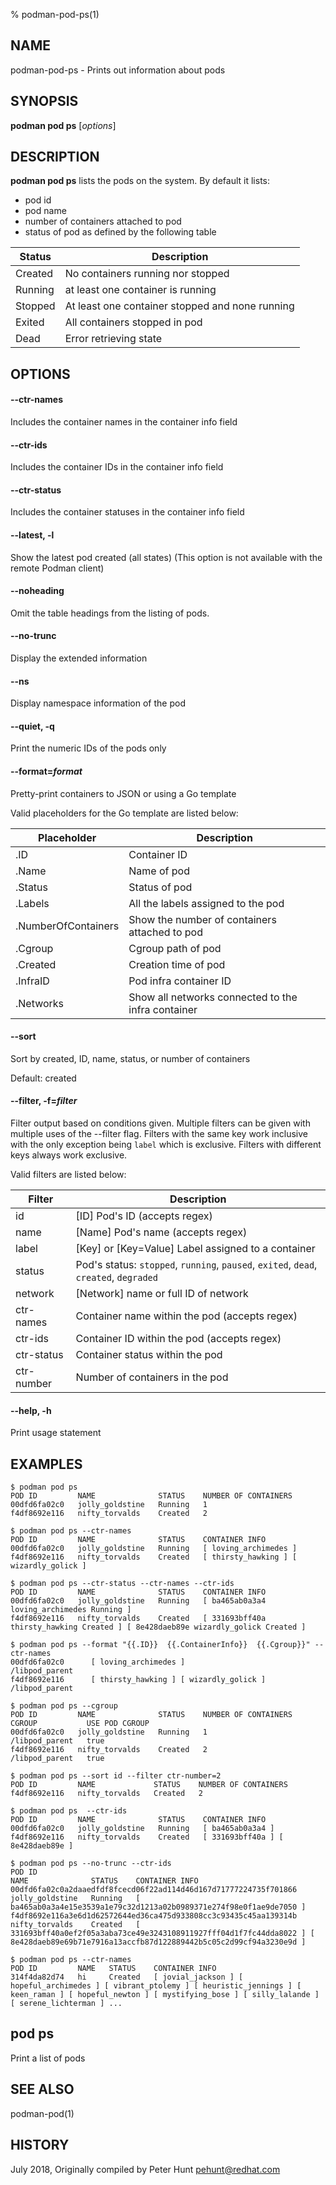 % podman-pod-ps(1)

## NAME
podman\-pod\-ps - Prints out information about pods

## SYNOPSIS
**podman pod ps** [*options*]

## DESCRIPTION
**podman pod ps** lists the pods on the system.
By default it lists:

 * pod id
 * pod name
 * number of containers attached to pod
 * status of pod as defined by the following table

|  **Status**  | **Description**                                 |
| ------------ | ------------------------------------------------|
| Created      | No containers running nor stopped               |
| Running      | at least one container is running               |
| Stopped      | At least one container stopped and none running |
| Exited       | All containers stopped in pod                   |
| Dead         | Error retrieving state                          |


## OPTIONS

#### **\-\-ctr-names**

Includes the container names in the container info field

#### **\-\-ctr-ids**

Includes the container IDs in the container info field

#### **\-\-ctr-status**

Includes the container statuses in the container info field

#### **\-\-latest**, **-l**

Show the latest pod created (all states) (This option is not available with the remote Podman client)

#### **--noheading**

Omit the table headings from the listing of pods.

#### **--no-trunc**

Display the extended information

#### **\-\-ns**

Display namespace information of the pod

#### **\-\-quiet**, **-q**

Print the numeric IDs of the pods only

#### **\-\-format**=*format*

Pretty-print containers to JSON or using a Go template

Valid placeholders for the Go template are listed below:

|   **Placeholder**   | **Description**                                                                                 |
| ------------------- | ----------------------------------------------------------------------------------------------- |
| .ID                 | Container ID                                                                                    |
| .Name               | Name of pod                                                                                     |
| .Status             | Status of pod                                                                                   |
| .Labels             | All the labels assigned to the pod                                                              |
| .NumberOfContainers | Show the number of containers attached to pod                                                   |
| .Cgroup             | Cgroup path of pod                                                                              |
| .Created            | Creation time of pod                                                                            |
| .InfraID            | Pod infra container ID                                                                          |
| .Networks           | Show all networks connected to the infra container                                              |

#### **\-\-sort**

Sort by created, ID, name, status, or number of containers

Default: created

#### **\-\-filter**, **-f**=*filter*

Filter output based on conditions given.
Multiple filters can be given with multiple uses of the --filter flag.
Filters with the same key work inclusive with the only exception being
`label` which is exclusive. Filters with different keys always work exclusive.

Valid filters are listed below:

| **Filter** | **Description**                                                                       |
| ---------- | ------------------------------------------------------------------------------------- |
| id         | [ID] Pod's ID (accepts regex)                                                         |
| name       | [Name] Pod's name (accepts regex)                                                     |
| label      | [Key] or [Key=Value] Label assigned to a container                                    |
| status     | Pod's status: `stopped`, `running`, `paused`, `exited`, `dead`, `created`, `degraded` |
| network    | [Network] name or full ID of network                                                  |
| ctr-names  | Container name within the pod (accepts regex)                                         |
| ctr-ids    | Container ID within the pod (accepts regex)                                           |
| ctr-status | Container status within the pod                                                       |
| ctr-number | Number of containers in the pod                                                       |

#### **\-\-help**, **-h**

Print usage statement

## EXAMPLES

```
$ podman pod ps
POD ID         NAME              STATUS    NUMBER OF CONTAINERS
00dfd6fa02c0   jolly_goldstine   Running   1
f4df8692e116   nifty_torvalds    Created   2
```

```
$ podman pod ps --ctr-names
POD ID         NAME              STATUS    CONTAINER INFO
00dfd6fa02c0   jolly_goldstine   Running   [ loving_archimedes ]
f4df8692e116   nifty_torvalds    Created   [ thirsty_hawking ] [ wizardly_golick ]
```

```
$ podman pod ps --ctr-status --ctr-names --ctr-ids
POD ID         NAME              STATUS    CONTAINER INFO
00dfd6fa02c0   jolly_goldstine   Running   [ ba465ab0a3a4 loving_archimedes Running ]
f4df8692e116   nifty_torvalds    Created   [ 331693bff40a thirsty_hawking Created ] [ 8e428daeb89e wizardly_golick Created ]
```

```
$ podman pod ps --format "{{.ID}}  {{.ContainerInfo}}  {{.Cgroup}}" --ctr-names
00dfd6fa02c0      [ loving_archimedes ]                         /libpod_parent
f4df8692e116      [ thirsty_hawking ] [ wizardly_golick ]       /libpod_parent
```

```
$ podman pod ps --cgroup
POD ID         NAME              STATUS    NUMBER OF CONTAINERS   CGROUP           USE POD CGROUP
00dfd6fa02c0   jolly_goldstine   Running   1                      /libpod_parent   true
f4df8692e116   nifty_torvalds    Created   2                      /libpod_parent   true
```

```
$ podman pod ps --sort id --filter ctr-number=2
POD ID         NAME             STATUS    NUMBER OF CONTAINERS
f4df8692e116   nifty_torvalds   Created   2
```

```
$ podman pod ps  --ctr-ids
POD ID         NAME              STATUS    CONTAINER INFO
00dfd6fa02c0   jolly_goldstine   Running   [ ba465ab0a3a4 ]
f4df8692e116   nifty_torvalds    Created   [ 331693bff40a ] [ 8e428daeb89e ]
```

```
$ podman pod ps --no-trunc --ctr-ids
POD ID                                                             NAME              STATUS    CONTAINER INFO
00dfd6fa02c0a2daaedfdf8fcecd06f22ad114d46d167d71777224735f701866   jolly_goldstine   Running   [ ba465ab0a3a4e15e3539a1e79c32d1213a02b0989371e274f98e0f1ae9de7050 ]
f4df8692e116a3e6d1d62572644ed36ca475d933808cc3c93435c45aa139314b   nifty_torvalds    Created   [ 331693bff40a0ef2f05a3aba73ce49e3243108911927fff04d1f7fc44dda8022 ] [ 8e428daeb89e69b71e7916a13accfb87d122889442b5c05c2d99cf94a3230e9d ]
```

```
$ podman pod ps --ctr-names
POD ID         NAME   STATUS    CONTAINER INFO
314f4da82d74   hi     Created   [ jovial_jackson ] [ hopeful_archimedes ] [ vibrant_ptolemy ] [ heuristic_jennings ] [ keen_raman ] [ hopeful_newton ] [ mystifying_bose ] [ silly_lalande ] [ serene_lichterman ] ...
```

## pod ps
Print a list of pods

## SEE ALSO
podman-pod(1)

## HISTORY
July 2018, Originally compiled by Peter Hunt <pehunt@redhat.com>
